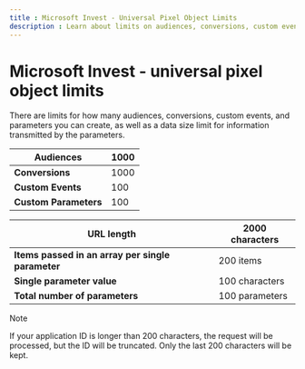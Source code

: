 ```yaml
---
title : Microsoft Invest - Universal Pixel Object Limits
description : Learn about limits on audiences, conversions, custom events, and parameters you can create, as well as a data size limit for information transmitted by the parameters.
---
```



#  Microsoft Invest - universal pixel object limits

There are limits for how many audiences, conversions, custom events, and
parameters you can create, as well as a data size limit for information
transmitted by the parameters.

| Audiences | 1000 |
|---|---|
| **Conversions** | 1000 |
| **Custom Events** | 100 |
| **Custom Parameters** | 100 |


| URL length | 2000 characters |
|---|---|
| **Items passed in an array per single parameter** | 200 items |
| **Single parameter value** | 100 characters |
| **Total number of parameters** | 100 parameters |

> [!NOTE]
> If your application ID is longer than 200 characters, the request will be processed, but the ID will be truncated. Only the last 200 characters will be kept.
